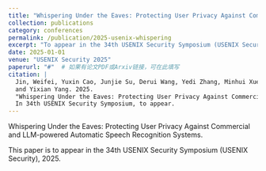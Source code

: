 ```yaml
---
title: "Whispering Under the Eaves: Protecting User Privacy Against Commercial and LLM-powered Automatic Speech Recognition Systems"
collection: publications
category: conferences
permalink: /publication/2025-usenix-whispering
excerpt: "To appear in the 34th USENIX Security Symposium (USENIX Security), 2025"
date: 2025-01-01
venue: "USENIX Security 2025"
paperurl: "#"  # 如果有论文PDF或Arxiv链接，可在此填写
citation: |
  Jin, Weifei, Yuxin Cao, Junjie Su, Derui Wang, Yedi Zhang, Minhui Xue, Jie Hao, Jin Song Dong, 
  and Yixian Yang. 2025. 
  "Whispering Under the Eaves: Protecting User Privacy Against Commercial and LLM-powered Automatic Speech Recognition Systems." 
  In 34th USENIX Security Symposium, to appear.
---
```


Whispering Under the Eaves: Protecting User Privacy Against Commercial and LLM-powered Automatic Speech Recognition Systems.

This paper is to appear in the 34th USENIX Security Symposium (USENIX Security), 2025.
